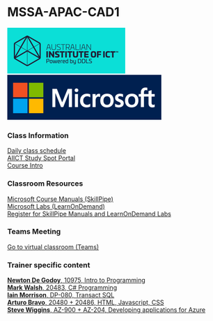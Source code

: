 
# MSSA-APAC-CAD1



![](images/AIICT.png)
![](images/Microsoft.png)

### Class Information
[Daily class schedule](/Documents/CAD-Learning-Plan.md)<br>
[AIICT Study Spot Portal](https://www.studyspot.com.au/my/)<br>
[Course Intro](Documents/MSSA-CAD-Intro.md)

### Classroom Resources

[Microsoft Course Manuals (SkillPipe)](https://skillpipe.com)<br>
[Microsoft Labs (LearnOnDemand)](https://ddls.learnondemand.net/)<br>
[Register for SkillPipe Manuals and LearnOnDemand Labs](Documents/Course-and-Manuals.md)


### Teams Meeting

[Go to virtual classroom (Teams)](https://teams.microsoft.com/l/meetup-join/19%3a4f6a0cc49f524e50bc24745e3f828ad4%40thread.tacv2/1637297739159?context=%7b%22Tid%22%3a%226e640474-4dfe-443f-8c3f-6d1b6dffbcf6%22%2c%22Oid%22%3a%222cb25837-9388-4fc3-8378-efd462054183%22%7d)

### Trainer specific content

[**Newton De Godoy**, 10975, Intro to Programming](/)<br>
[**Mark Walsh**, 20483, C# Programming](https://github.com/ddls-mark/cad1-2022)<br>
[**Iain Morrison**, DP-080, Transact SQL](/)<br>
[**Arturo Bravo**, 20480 + 20486, HTML, Javascript, CSS](/)<br>
[**Steve Wiggins**, AZ-900 + AZ-204, Developing applications for Azure](/)

